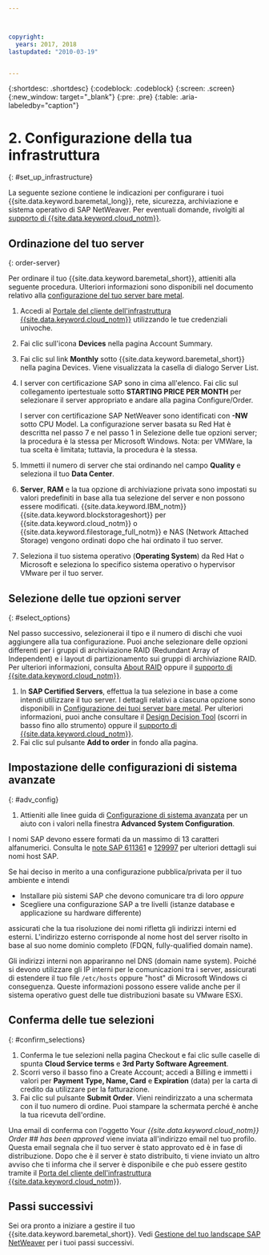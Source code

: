 ```yaml
---



copyright:
  years: 2017, 2018
lastupdated: "2010-03-19"


---
```


{:shortdesc: .shortdesc}
{:codeblock: .codeblock}
{:screen: .screen}
{:new_window: target="_blank"}
{:pre: .pre}
{:table: .aria-labeledby="caption"}

# 2. Configurazione della tua infrastruttura
{: #set_up_infrastructure}

La seguente sezione contiene le indicazioni per configurare i tuoi {{site.data.keyword.baremetal_long}}, rete, sicurezza, archiviazione e sistema operativo di SAP NetWeaver. Per eventuali domande, rivolgiti al [supporto di {{site.data.keyword.cloud_notm}}](https://console.bluemix.net/docs/get-support/howtogetsupport.html#getting-customer-support).

## Ordinazione del tuo server
{: order-server}

Per ordinare il tuo {{site.data.keyword.baremetal_short}}, attieniti alla seguente procedura. Ulteriori informazioni sono disponibili nel documento relativo alla [configurazione del tuo server bare metal](https://console.bluemix.net/docs/bare-metal/configuring.html#configuring-your-bare-metal-server).

1. Accedi al [Portale del cliente dell'infrastruttura {{site.data.keyword.cloud_notm}}](https://control.softlayer.com) utilizzando le tue credenziali univoche.
2. Fai clic sull'icona **Devices** nella pagina Account Summary.
3. Fai clic sul link **Monthly** sotto {{site.data.keyword.baremetal_short}} nella pagina Devices. Viene visualizzata la casella di dialogo Server List.
4. I server con certificazione SAP sono in cima all'elenco. Fai clic sul collegamento ipertestuale sotto **STARTING PRICE PER MONTH** per selezionare il server appropriato e andare alla pagina Configure/Order. 

   I server con certificazione SAP NetWeaver sono identificati con **-NW** sotto CPU Model. La configurazione server basata su Red Hat è descritta nel passo 7 e nel passo 1 in Selezione delle tue opzioni server; la procedura è la stessa per Microsoft Windows. Nota: per VMWare, la tua scelta è limitata; tuttavia, la procedura è la stessa.
   
5. Immetti il numero di server che stai ordinando nel campo **Quality** e seleziona il tuo **Data Center**.
6. **Server**, **RAM** e la tua opzione di archiviazione privata sono impostati su valori predefiniti in base alla tua selezione del server e non possono essere modificati. {{site.data.keyword.IBM_notm}} {{site.data.keyword.blockstorageshort}} per {{site.data.keyword.cloud_notm}} o {{site.data.keyword.filestorage_full_notm}} e NAS (Network Attached Storage) vengono ordinati dopo che hai ordinato il tuo server.
7. Seleziona il tuo sistema operativo (**Operating System**) da Red Hat o Microsoft e seleziona lo specifico sistema operativo o hypervisor VMware per il tuo server.

## Selezione delle tue opzioni server
{: #select_options}

Nel passo successivo, selezionerai il tipo e il numero di dischi che vuoi aggiungere alla tua configurazione. Puoi anche selezionare delle opzioni differenti per i gruppi di archiviazione RAID (Redundant Array of Independent) e i layout di partizionamento sui gruppi di archiviazione RAID. Per ulteriori informazioni, consulta [About RAID](https://console.bluemix.net/docs/bare-metal/what-raid.html#about-raid) oppure il [supporto di {{site.data.keyword.cloud_notm}}](https://console.bluemix.net/docs/get-support/howtogetsupport.html#getting-customer-support).

1. In **SAP Certified Servers**, effettua la tua selezione in base a come intendi utilizzare il tuo server. I dettagli relativi a ciascuna opzione sono disponibili in [Configurazione dei tuoi server bare metal](https://console.bluemix.net/docs/bare-metal/configuring.html#setting-up-your-bare-metal-servers). Per ulteriori informazioni, puoi anche consultare il [Design Decision Tool](https://github.com/ibm-cloud-architecture/infrastructure-design-decision-tool) (scorri in basso fino allo strumento) oppure il [supporto di {{site.data.keyword.cloud_notm}}](https://console.bluemix.net/docs/get-support/howtogetsupport.html#getting-customer-support).
2. Fai clic sul pulsante **Add to order** in fondo alla pagina.

## Impostazione delle configurazioni di sistema avanzate
{: #adv_config}

1. Attieniti alle linee guida di [Configurazione di sistema avanzata](https://console.bluemix.net/docs/bare-metal/configuring.html#advanced-system-configuration) per un aiuto con i valori nella finestra **Advanced System Configuration**.

I nomi SAP devono essere formati da un massimo di 13 caratteri alfanumerici. Consulta le [note SAP 611361](https://launchpad.support.sap.com/#/611361) e [129997](https://launchpad.support.sap.com/#/129997) per ulteriori dettagli sui nomi host SAP. 

Se hai deciso in merito a una configurazione pubblica/privata per il tuo ambiente e intendi
  * Installare più sistemi SAP che devono comunicare tra di loro *oppure*
  * Scegliere una configurazione SAP a tre livelli (istanze database e applicazione su hardware differente)
  
assicurati che la tua risoluzione dei nomi rifletta gli indirizzi interni ed esterni. L'indirizzo esterno corrisponde al nome host del server risolto in base al suo nome dominio completo (FDQN, fully-qualified domain name). 

Gli indirizzi interni non appariranno nel DNS (domain name system). Poiché si devono utilizzare gli IP interni per le comunicazioni tra i server, assicurati di estendere il tuo file `/etc/hosts` oppure "host" di Microsoft Windows ci conseguenza. Queste informazioni possono essere valide anche per il sistema operativo guest delle tue distribuzioni basate su VMware ESXi.

## Conferma delle tue selezioni
{: #confirm_selections}

1. Conferma le tue selezioni nella pagina Checkout e fai clic sulle caselle di spunta **Cloud Service terms** e **3rd Party Software Agreement**.
2. Scorri verso il basso fino a Create Account; accedi a Billing e immetti i valori per **Payment Type, Name, Card** e **Expiration** (data) per la carta di credito da utilizzare per la fatturazione.
3. Fai clic sul pulsante **Submit Order**. Vieni reindirizzato a una schermata con il tuo numero di ordine. Puoi stampare la schermata perché è anche la tua ricevuta dell'ordine.

Una email di conferma con l'oggetto Your _{{site.data.keyword.cloud_notm}} Order ## has been approved_ viene inviata all'indirizzo email nel tuo profilo. Questa email segnala che il tuo server è stato approvato ed è in fase di distribuzione. Dopo che è il server è stato distribuito, ti viene inviato un altro avviso che ti informa che il server è disponibile e che può essere gestito tramite il [Porta del cliente dell'infrastruttura {{site.data.keyword.cloud_notm}}](https://control.softlayer.com).

## Passi successivi

Sei ora pronto a iniziare a gestire il tuo {{site.data.keyword.baremetal_short}}. Vedi [Gestione del tuo landscape SAP NetWeaver](/docs/infrastructure/sap-netweaver/sap-manage-environment.html) per i tuoi passi successivi.
